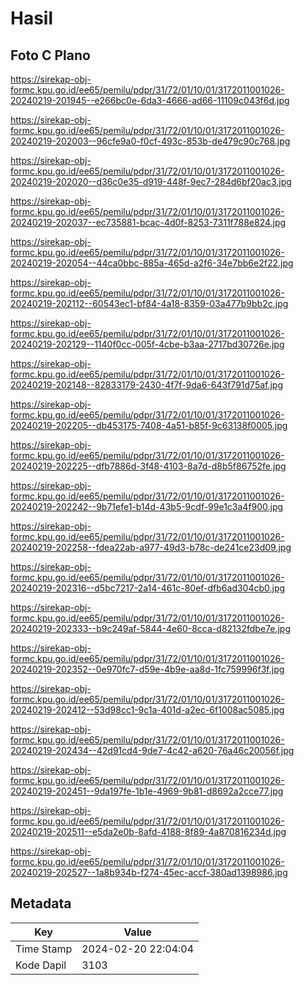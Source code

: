 # Hasil

## Foto C Plano

https://sirekap-obj-formc.kpu.go.id/ee65/pemilu/pdpr/31/72/01/10/01/3172011001026-20240219-201945--e266bc0e-6da3-4666-ad66-11109c043f6d.jpg

https://sirekap-obj-formc.kpu.go.id/ee65/pemilu/pdpr/31/72/01/10/01/3172011001026-20240219-202003--96cfe9a0-f0cf-493c-853b-de479c90c768.jpg

https://sirekap-obj-formc.kpu.go.id/ee65/pemilu/pdpr/31/72/01/10/01/3172011001026-20240219-202020--d36c0e35-d919-448f-9ec7-284d6bf20ac3.jpg

https://sirekap-obj-formc.kpu.go.id/ee65/pemilu/pdpr/31/72/01/10/01/3172011001026-20240219-202037--ec735881-bcac-4d0f-8253-7311f788e824.jpg

https://sirekap-obj-formc.kpu.go.id/ee65/pemilu/pdpr/31/72/01/10/01/3172011001026-20240219-202054--44ca0bbc-885a-465d-a2f6-34e7bb6e2f22.jpg

https://sirekap-obj-formc.kpu.go.id/ee65/pemilu/pdpr/31/72/01/10/01/3172011001026-20240219-202112--60543ec1-bf84-4a18-8359-03a477b9bb2c.jpg

https://sirekap-obj-formc.kpu.go.id/ee65/pemilu/pdpr/31/72/01/10/01/3172011001026-20240219-202129--1140f0cc-005f-4cbe-b3aa-2717bd30726e.jpg

https://sirekap-obj-formc.kpu.go.id/ee65/pemilu/pdpr/31/72/01/10/01/3172011001026-20240219-202148--82833179-2430-4f7f-9da6-643f791d75af.jpg

https://sirekap-obj-formc.kpu.go.id/ee65/pemilu/pdpr/31/72/01/10/01/3172011001026-20240219-202205--db453175-7408-4a51-b85f-9c63138f0005.jpg

https://sirekap-obj-formc.kpu.go.id/ee65/pemilu/pdpr/31/72/01/10/01/3172011001026-20240219-202225--dfb7886d-3f48-4103-8a7d-d8b5f86752fe.jpg

https://sirekap-obj-formc.kpu.go.id/ee65/pemilu/pdpr/31/72/01/10/01/3172011001026-20240219-202242--9b71efe1-b14d-43b5-9cdf-99e1c3a4f900.jpg

https://sirekap-obj-formc.kpu.go.id/ee65/pemilu/pdpr/31/72/01/10/01/3172011001026-20240219-202258--fdea22ab-a977-49d3-b78c-de241ce23d09.jpg

https://sirekap-obj-formc.kpu.go.id/ee65/pemilu/pdpr/31/72/01/10/01/3172011001026-20240219-202316--d5bc7217-2a14-461c-80ef-dfb6ad304cb0.jpg

https://sirekap-obj-formc.kpu.go.id/ee65/pemilu/pdpr/31/72/01/10/01/3172011001026-20240219-202333--b9c249af-5844-4e60-8cca-d82132fdbe7e.jpg

https://sirekap-obj-formc.kpu.go.id/ee65/pemilu/pdpr/31/72/01/10/01/3172011001026-20240219-202352--0e970fc7-d59e-4b9e-aa8d-1fc759996f3f.jpg

https://sirekap-obj-formc.kpu.go.id/ee65/pemilu/pdpr/31/72/01/10/01/3172011001026-20240219-202412--53d98cc1-9c1a-401d-a2ec-6f1008ac5085.jpg

https://sirekap-obj-formc.kpu.go.id/ee65/pemilu/pdpr/31/72/01/10/01/3172011001026-20240219-202434--42d91cd4-9de7-4c42-a620-76a46c20056f.jpg

https://sirekap-obj-formc.kpu.go.id/ee65/pemilu/pdpr/31/72/01/10/01/3172011001026-20240219-202451--9da197fe-1b1e-4969-9b81-d8692a2cce77.jpg

https://sirekap-obj-formc.kpu.go.id/ee65/pemilu/pdpr/31/72/01/10/01/3172011001026-20240219-202511--e5da2e0b-8afd-4188-8f89-4a870816234d.jpg

https://sirekap-obj-formc.kpu.go.id/ee65/pemilu/pdpr/31/72/01/10/01/3172011001026-20240219-202527--1a8b934b-f274-45ec-accf-380ad1398986.jpg


## Metadata

| Key        | Value               |
| ---------- | ------------------- |
| Time Stamp | 2024-02-20 22:04:04 |
| Kode Dapil | 3103                |



